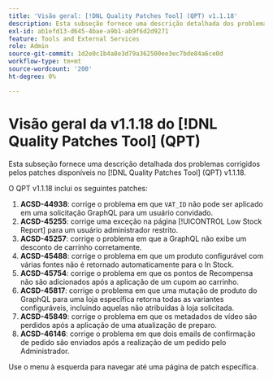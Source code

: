 ```yaml
---
title: 'Visão geral: [!DNL Quality Patches Tool] (QPT) v1.1.18'
description: Esta subseção fornece uma descrição detalhada dos problemas corrigidos pelos patches disponíveis no [!DNL Quality Patches Tool] (QPT) v1.1.18.
exl-id: ab1efd13-d645-4bae-a9b1-ab9f6d2d9271
feature: Tools and External Services
role: Admin
source-git-commit: 1d2e0c1b4a8e3d79a362500ee3ec7bde84a6ce0d
workflow-type: tm+mt
source-wordcount: '200'
ht-degree: 0%

---
```


# Visão geral da v1.1.18 do [!DNL Quality Patches Tool] (QPT)

Esta subseção fornece uma descrição detalhada dos problemas corrigidos pelos patches disponíveis no [!DNL Quality Patches Tool] (QPT) v1.1.18.

O QPT v1.1.18 inclui os seguintes patches:

1. **ACSD-44938**: corrige o problema em que `VAT_ID` não pode ser aplicado em uma solicitação GraphQL para um usuário convidado.
1. **ACSD-45255**: corrige uma exceção na página [!UICONTROL Low Stock Report] para um usuário administrador restrito.
1. **ACSD-45257**: corrige o problema em que a GraphQL não exibe um desconto de carrinho corretamente.
1. **ACSD-45488**: corrige o problema em que um produto configurável com várias fontes não é retornado automaticamente para o In Stock.
1. **ACSD-45754**: corrige o problema em que os pontos de Recompensa não são adicionados após a aplicação de um cupom ao carrinho.
1. **ACSD-45817**: corrige o problema em que uma mutação de produto do GraphQL para uma loja específica retorna todas as variantes configuráveis, incluindo aquelas não atribuídas à loja solicitada.
1. **ACSD-45849**: corrige o problema em que os metadados de vídeo são perdidos após a aplicação de uma atualização de preparo.
1. **ACSD-46146**: corrige o problema em que dois emails de confirmação de pedido são enviados após a realização de um pedido pelo Administrador.

Use o menu à esquerda para navegar até uma página de patch específica.
